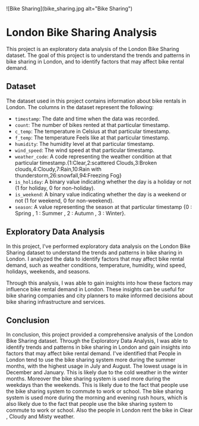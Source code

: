 ![Bike Sharing](bike_sharing.jpg alt="Bike Sharing")

# London Bike Sharing Analysis

This project is an exploratory data analysis of the London Bike Sharing dataset. The goal of this project is to understand the trends and patterns in bike sharing in London, and to identify factors that may affect bike rental demand.

## Dataset

The dataset used in this project contains information about bike rentals in London. The columns in the dataset represent the following:

- `timestamp`: The date and time when the data was recorded.
- `count`: The number of bikes rented at that particular timestamp.
- `c_temp`: The temperature in Celsius at that particular timestamp.
- `f_temp`: The temperature Feels like at that particular timestamp.
- `humidity`: The humidity level at that particular timestamp.
- `wind_speed`: The wind speed at that particular timestamp.
- `weather_code`: A code representing the weather condition at that particular timestamp.{1:Clear,2:scattered Clouds,3:Broken clouds,4:Cloudy,7:Rain,10:Rain with thunderstorm,26:snowfall,94:Freezing Fog}
- `is_holiday`: A binary value indicating whether the day is a holiday or not (1 for holiday, 0 for non-holiday).
- `is_weekend`: A binary value indicating whether the day is a weekend or not (1 for weekend, 0 for non-weekend).
- `season`: A value representing the season at that particular timestamp {0 : Spring , 1 : Summer , 2 : Autumn , 3 : Winter}.

## Exploratory Data Analysis

In this project, I've performed exploratory data analysis on the London Bike Sharing dataset to understand the trends and patterns in bike sharing in London. I analyzed the data to identify factors that may affect bike rental demand, such as weather conditions, temperature, humidity, wind speed, holidays, weekends, and seasons.

Through this analysis, I was able to gain insights into how these factors may influence bike rental demand in London. These insights can be useful for bike sharing companies and city planners to make informed decisions about bike sharing infrastructure and services.

## Conclusion

In conclusion, this project provided a comprehensive analysis of the London Bike Sharing dataset. Through the Exploratory Data Analysis, I was able to identify trends and patterns in bike sharing in London and gain insights into factors that may affect bike rental demand. I've identified that People in London tend to use the bike sharing system more during the summer months, with the highest usage in July and August. The lowest usage is in December and January. This is likely due to the cold weather in the winter months. Moreover the bike sharing system is used more during the weekdays than the weekends. This is likely due to the fact that people use the bike sharing system to commute to work or school. The bike sharing system is used more during the morning and evening rush hours, which is also likely due to the fact that people use the bike sharing system to commute to work or school. Also the people in London rent the bike in Clear , Cloudy and Misty weather.


[def]: bike_sharing.jpg